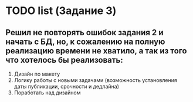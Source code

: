 # TODO list (Задание 3)

## Решил не повторять ошибок задания 2 и начать с БД, но, к сожалению на полную реализацию времени не хватило, а так из того что хотелось бы реализовать:
1. Дизайн по макету
2. Логику работы с новыми задачами (возможность установления даты публикации, срочности и дедлайна)
3. Поработать над дизайном 

